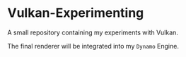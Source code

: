 # Vulkan-Experimenting

A small repository containing my experiments with Vulkan.

The final renderer will be integrated into my `Dynamo` Engine.
